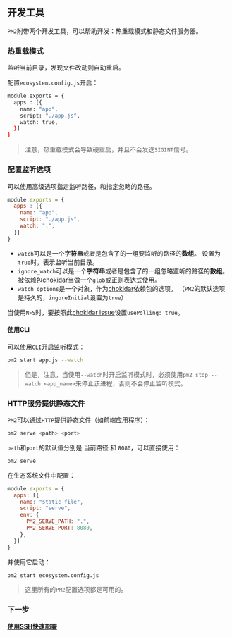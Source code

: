 ## 开发工具

`PM2`附带两个开发工具，可以帮助开发：热重载模式和静态文件服务器。

### 热重载模式
监听当前目录，发现文件改动则自动重启。

配置`ecosystem.config.js`开启：
```bash
module.exports = {
  apps : [{
    name: "app",
    script: "./app.js",
    watch: true,
  }]
}
```

> 注意，热重载模式会导致硬重启，并且不会发送`SIGINT`信号。

### 配置监听选项
可以使用高级选项指定监听路径，和指定忽略的路径。

```javascript
module.exports = {
  apps : [{
    name: "app",
    script: "./app.js",
    watch: ".",
  }]
}
```

- `watch`可以是一个**字符串**或者是包含了的一组要监听的路径的**数组**。 设置为`true`时，表示监听当前目录。
- `ignore_watch`可以是一个**字符串**或者是包含了的一组忽略监听的路径的**数组**。 被依赖包[chokidar](https://github.com/paulmillr/chokidar#path-filtering)当做一个`glob`或正则表达式使用。
- `watch_options`是一个对象，作为[chokidar](https://github.com/paulmillr/chokidar#path-filtering)依赖包的选项。
（`PM2`的默认选项是持久的，`ingoreInitial`设置为`true`）

当使用`NFS`时，要按照此[chokidar issue](https://github.com/paulmillr/chokidar/issues/242)设置`usePolling: true`。

#### 使用CLI
可以使用`CLI`开启监听模式：
```bash
pm2 start app.js --watch
```

> 但是，注意，当使用`--watch`时开启监听模式时，必须使用`pm2 stop --watch <app_name>`来停止该进程，否则不会停止监听模式。

### HTTP服务提供静态文件
`PM2`可以通过`HTTP`提供静态文件（如前端应用程序）：
```bash
pm2 serve <path> <port>
```

`path`和`port`的默认值分别是 当前路径 和 `8080`，可以直接使用：
```bash
pm2 serve
```

在生态系统文件中配置：
```javascript
module.exports = {
  apps: [{
    name: "static-file",
    script: "serve",
    env: {
      PM2_SERVE_PATH: ".",
      PM2_SERVE_PORT: 8080,
    },
  }]
}
```

并使用它启动：
```bash
pm2 start ecosystem.config.js
```

> 这里所有的`PM2`配置选项都是可用的。

### 下一步

**[使用SSH快速部署](deploy_with_ssh.md)**